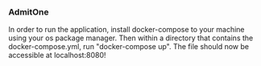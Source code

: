 <h3>AdmitOne</h3>

In order to run the application, install docker-compose to your machine
using your os package manager. Then within a directory that contains the docker-compose.yml, run "docker-compose up". The file should now be accessible at localhost:8080!